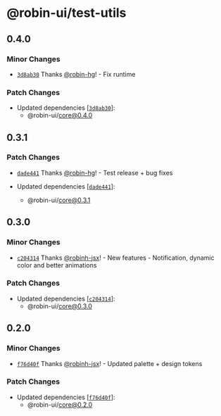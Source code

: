 # @robin-ui/test-utils

## 0.4.0

### Minor Changes

- [`3d8ab30`](https://github.com/robin-hg/robin-ui/commit/3d8ab30a0cd0ee1e9c5c723d6889770578b64d65) Thanks [@robin-hg](https://github.com/robin-hg)! - Fix runtime

### Patch Changes

- Updated dependencies [[`3d8ab30`](https://github.com/robin-hg/robin-ui/commit/3d8ab30a0cd0ee1e9c5c723d6889770578b64d65)]:
  - @robin-ui/core@0.4.0

## 0.3.1

### Patch Changes

- [`dade441`](https://github.com/robin-hg/robin-ui/commit/dade441b9848fd94e1e4924343f9765a9a0b091e) Thanks [@robin-hg](https://github.com/robin-hg)! - Test release + bug fixes

- Updated dependencies [[`dade441`](https://github.com/robin-hg/robin-ui/commit/dade441b9848fd94e1e4924343f9765a9a0b091e)]:
  - @robin-ui/core@0.3.1

## 0.3.0

### Minor Changes

- [`c204314`](https://github.com/robinh-jsx/robin-ui/commit/c2043149118598151693ce379257323fb21c9dd4) Thanks [@robinh-jsx](https://github.com/robinh-jsx)! - New features - Notification, dynamic color and better animations

### Patch Changes

- Updated dependencies [[`c204314`](https://github.com/robinh-jsx/robin-ui/commit/c2043149118598151693ce379257323fb21c9dd4)]:
  - @robin-ui/core@0.3.0

## 0.2.0

### Minor Changes

- [`f76d40f`](https://github.com/robinh-jsx/robin-ui/commit/f76d40f7edad9e1e3eabf451ab03af58bbc166b2) Thanks [@robinh-jsx](https://github.com/robinh-jsx)! - Updated palette + design tokens

### Patch Changes

- Updated dependencies [[`f76d40f`](https://github.com/robinh-jsx/robin-ui/commit/f76d40f7edad9e1e3eabf451ab03af58bbc166b2)]:
  - @robin-ui/core@0.2.0
